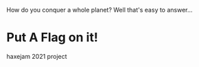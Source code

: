 How do you conquer a whole planet?
Well that's easy to answer...
# Put A Flag on it!
haxejam 2021 project
